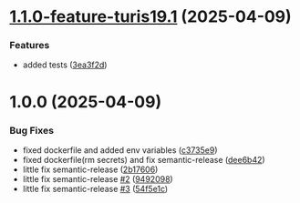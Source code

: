 # [1.1.0-feature-turis19.1](https://github.com/turis-org/PLACES/compare/v1.0.0...v1.1.0-feature-turis19.1) (2025-04-09)


### Features

* added tests ([3ea3f2d](https://github.com/turis-org/PLACES/commit/3ea3f2d42329469d86de06eecfbdb1aa1b615fd4))

# 1.0.0 (2025-04-09)


### Bug Fixes

* fixed dockerfile and added env variables ([c3735e9](https://github.com/turis-org/PLACES/commit/c3735e9055c252aa8979e5c3392b52df0ec74990))
* fixed dockerfile(rm secrets) and fix semantic-release ([dee6b42](https://github.com/turis-org/PLACES/commit/dee6b42bdaeed2794dbaaa19133b24ab05edea9e))
* little fix semantic-release ([2b17606](https://github.com/turis-org/PLACES/commit/2b1760645b547e587269a7667572d9331847cbe9))
* little fix semantic-release [#2](https://github.com/turis-org/PLACES/issues/2) ([9492098](https://github.com/turis-org/PLACES/commit/949209898d4da86d970772f6f19add4986ec8f40))
* little fix semantic-release [#3](https://github.com/turis-org/PLACES/issues/3) ([54f5e1c](https://github.com/turis-org/PLACES/commit/54f5e1c46dbd36659628257f99af706698a3cfbd))
